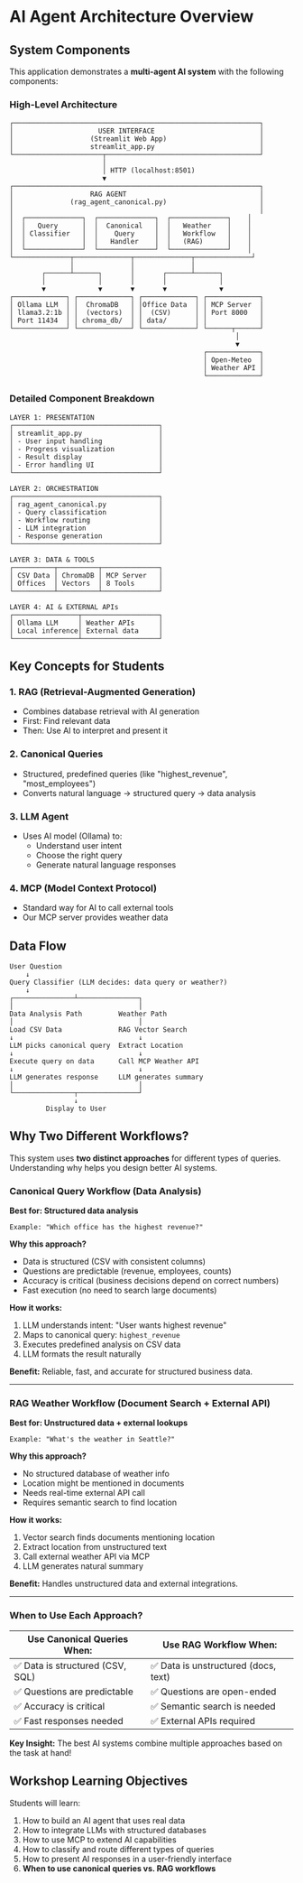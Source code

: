 # AI Agent Architecture Overview

## System Components

This application demonstrates a **multi-agent AI system** with the following components:

### High-Level Architecture

```
┌─────────────────────────────────────────────────────────────┐
│                     USER INTERFACE                          │
│                   (Streamlit Web App)                       │
│                   streamlit_app.py                          │
└──────────────────────┬──────────────────────────────────────┘
                       │
                       │ HTTP (localhost:8501)
                       ▼
┌─────────────────────────────────────────────────────────────┐
│                   RAG AGENT                                 │
│              (rag_agent_canonical.py)                       │
│                                                             │
│  ┌──────────────┐  ┌──────────────┐  ┌──────────────┐    │
│  │   Query      │  │  Canonical   │  │   Weather    │    │
│  │ Classifier   │  │    Query     │  │   Workflow   │    │
│  │              │  │   Handler    │  │   (RAG)      │    │
│  └──────────────┘  └──────────────┘  └──────────────┘    │
└──────────────┬──────────────┬──────────────┬──────────────┘
               │              │              │
        ┌──────┴──────┐       │       ┌──────┴──────┐
        │             │       │       │             │
        ▼             ▼       ▼       ▼             ▼
┌─────────────┐ ┌─────────────┐ ┌─────────────┐ ┌─────────────┐
│ Ollama LLM  │ │  ChromaDB   │ │Office Data  │ │ MCP Server  │
│ llama3.2:1b │ │  (vectors)  │ │  (CSV)      │ │ Port 8000   │
│ Port 11434  │ │ chroma_db/  │ │ data/       │ │             │
└─────────────┘ └─────────────┘ └─────────────┘ └──────┬──────┘
                                                        │
                                                        ▼
                                                ┌─────────────┐
                                                │ Open-Meteo  │
                                                │ Weather API │
                                                └─────────────┘
```

### Detailed Component Breakdown

```
LAYER 1: PRESENTATION
┌────────────────────────────────────┐
│ streamlit_app.py                   │
│ - User input handling              │
│ - Progress visualization           │
│ - Result display                   │
│ - Error handling UI                │
└────────────────────────────────────┘

LAYER 2: ORCHESTRATION
┌────────────────────────────────────┐
│ rag_agent_canonical.py             │
│ - Query classification             │
│ - Workflow routing                 │
│ - LLM integration                  │
│ - Response generation              │
└────────────────────────────────────┘

LAYER 3: DATA & TOOLS
┌──────────┬──────────┬──────────────┐
│ CSV Data │ ChromaDB │ MCP Server   │
│ Offices  │ Vectors  │ 8 Tools      │
└──────────┴──────────┴──────────────┘

LAYER 4: AI & EXTERNAL APIs
┌────────────────┬───────────────────┐
│ Ollama LLM     │ Weather APIs      │
│ Local inference│ External data     │
└────────────────┴───────────────────┘
```

## Key Concepts for Students

### 1. **RAG (Retrieval-Augmented Generation)**
- Combines database retrieval with AI generation
- First: Find relevant data
- Then: Use AI to interpret and present it

### 2. **Canonical Queries**
- Structured, predefined queries (like "highest_revenue", "most_employees")
- Converts natural language → structured query → data analysis

### 3. **LLM Agent**
- Uses AI model (Ollama) to:
  - Understand user intent
  - Choose the right query
  - Generate natural language responses

### 4. **MCP (Model Context Protocol)**
- Standard way for AI to call external tools
- Our MCP server provides weather data

## Data Flow

```
User Question
    ↓
Query Classifier (LLM decides: data query or weather?)
    ↓
┌───────────────┴───────────────┐
│                               │
Data Analysis Path         Weather Path
│                               │
Load CSV Data              RAG Vector Search
↓                               ↓
LLM picks canonical query  Extract Location
↓                               ↓
Execute query on data      Call MCP Weather API
↓                               ↓
LLM generates response     LLM generates summary
│                               │
└───────────────┬───────────────┘
                ↓
         Display to User
```

## Why Two Different Workflows?

This system uses **two distinct approaches** for different types of queries. Understanding why helps you design better AI systems.

### Canonical Query Workflow (Data Analysis)
**Best for: Structured data analysis**

```
Example: "Which office has the highest revenue?"
```

**Why this approach?**
- Data is structured (CSV with consistent columns)
- Questions are predictable (revenue, employees, counts)
- Accuracy is critical (business decisions depend on correct numbers)
- Fast execution (no need to search large documents)

**How it works:**
1. LLM understands intent: "User wants highest revenue"
2. Maps to canonical query: `highest_revenue`
3. Executes predefined analysis on CSV data
4. LLM formats the result naturally

**Benefit:** Reliable, fast, and accurate for structured business data.

---

### RAG Weather Workflow (Document Search + External API)
**Best for: Unstructured data + external lookups**

```
Example: "What's the weather in Seattle?"
```

**Why this approach?**
- No structured database of weather info
- Location might be mentioned in documents
- Needs real-time external API call
- Requires semantic search to find location

**How it works:**
1. Vector search finds documents mentioning location
2. Extract location from unstructured text
3. Call external weather API via MCP
4. LLM generates natural summary

**Benefit:** Handles unstructured data and external integrations.

---

### When to Use Each Approach?

| Use Canonical Queries When: | Use RAG Workflow When: |
|------------------------------|------------------------|
| ✅ Data is structured (CSV, SQL) | ✅ Data is unstructured (docs, text) |
| ✅ Questions are predictable | ✅ Questions are open-ended |
| ✅ Accuracy is critical | ✅ Semantic search is needed |
| ✅ Fast responses needed | ✅ External APIs required |

**Key Insight:** The best AI systems combine multiple approaches based on the task at hand!

## Workshop Learning Objectives

Students will learn:
1. How to build an AI agent that uses real data
2. How to integrate LLMs with structured databases
3. How to use MCP to extend AI capabilities
4. How to classify and route different types of queries
5. How to present AI responses in a user-friendly interface
6. **When to use canonical queries vs. RAG workflows**
